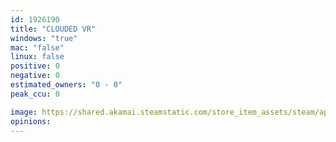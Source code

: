 ```yaml
---
id: 1926190
title: "CLOUDED VR"
windows: "true"
mac: "false"
linux: false
positive: 0
negative: 0
estimated_owners: "0 - 0"
peak_ccu: 0

image: https://shared.akamai.steamstatic.com/store_item_assets/steam/apps/1926190/header.jpg?t=1666175122
opinions:
---
```

